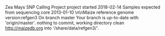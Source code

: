 Zea Mays SNP Calling Project
project started 2018-02-14
Samples expected from sequencing core 2013-01-10
\n\nMaize reference genome version:refgen3
On branch master
Your branch is up-to-date with 'origin/master'.
nothing to commit, working directory clean
http://maizedb.org into '/share/data/refgen3/'.

